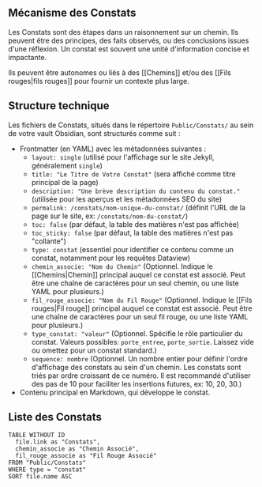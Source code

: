 ## Mécanisme des Constats

Les Constats sont des étapes dans un raisonnement sur un chemin. Ils peuvent être des principes, des faits observés, ou des conclusions issues d'une réflexion. Un constat est souvent une unité d'information concise et impactante.

Ils peuvent être autonomes ou liés à des [[Chemins]] et/ou des [[Fils rouges|fils rouges]] pour fournir un contexte plus large.
## Structure technique

Les fichiers de Constats, situés dans le répertoire `Public/Constats/` au sein de votre vault Obsidian, sont structurés comme suit :
- Frontmatter (en YAML) avec les métadonnées suivantes :
  - `layout: single` (utilisé pour l'affichage sur le site Jekyll, généralement `single`)
  - `title: "Le Titre de Votre Constat"` (sera affiché comme titre principal de la page)
  - `description: "Une brève description du contenu du constat."` (utilisée pour les aperçus et les métadonnées SEO du site)
  - `permalink: /constats/nom-unique-du-constat/` (définit l'URL de la page sur le site, ex: `/constats/nom-du-constat/`)
  - `toc: false` (par défaut, la table des matières n'est pas affichée)
  - `toc_sticky: false` (par défaut, la table des matières n'est pas "collante")
  - `type: constat` (essentiel pour identifier ce contenu comme un constat, notamment pour les requêtes Dataview)
  - `chemin_associe: "Nom du Chemin"` (Optionnel. Indique le [[Chemins|Chemin]] principal auquel ce constat est associé. Peut être une chaîne de caractères pour un seul chemin, ou une liste YAML pour plusieurs.)
  - `fil_rouge_associe: "Nom du Fil Rouge"` (Optionnel. Indique le [[Fils rouges|Fil rouge]] principal auquel ce constat est associé. Peut être une chaîne de caractères pour un seul fil rouge, ou une liste YAML pour plusieurs.)
  - `type_constat: "valeur"` (Optionnel. Spécifie le rôle particulier du constat. Valeurs possibles: `porte_entree`, `porte_sortie`. Laissez vide ou omettez pour un constat standard.)
  - `sequence: nombre` (Optionnel. Un nombre entier pour définir l'ordre d'affichage des constats au sein d'un chemin. Les constats sont triés par ordre croissant de ce numéro. Il est recommandé d'utiliser des pas de 10 pour faciliter les insertions futures, ex: 10, 20, 30.)
- Contenu principal en Markdown, qui développe le constat.

## Liste des Constats

```dataview
TABLE WITHOUT ID
  file.link as "Constats",
  chemin_associe as "Chemin Associé",
  fil_rouge_associe as "Fil Rouge Associé"
FROM "Public/Constats"
WHERE type = "constat"
SORT file.name ASC
```
